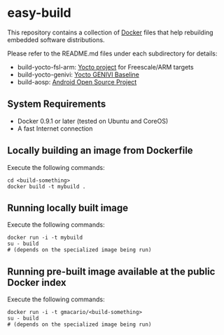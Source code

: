 easy-build
==========

This repository contains a collection of [Docker](http://www.docker.com/) files that help rebuilding embedded software distributions.

Please refer to the README.md files under each subdirectory for details:

* build-yocto-fsl-arm: [Yocto project](http://www.yoctoproject.arm) for Freescale/ARM targets
* build-yocto-genivi: [Yocto GENIVI Baseline](http://projects.genivi.org/GENIVI_Baselines/meta-ivi/home)
* build-aosp: [Android Open Source Project](http://source.android.com/source/index.html)

System Requirements
-------------------

* Docker 0.9.1 or later (tested on Ubuntu and CoreOS)
* A fast Internet connection

Locally building an image from Dockerfile
-----------------------------------------

Execute the following commands:

    cd <build-something>
    docker build -t mybuild .


Running locally built image
---------------------------

Execute the following commands:

    docker run -i -t mybuild
    su - build
    # (depends on the specialized image being run)


Running pre-built image available at the public Docker index
------------------------------------------------------------

Execute the following commands:

    docker run -i -t gmacario/<build-something>
    su - build
    # (depends on the specialized image being run)
